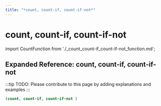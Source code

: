 ```yaml
---
title: "*count, count-if, count-if-not*"
---
```


# count, count-if, count-if-not

import CountFunction from './_count_count-if_count-if-not_function.md';

<CountFunction />

## Expanded Reference: count, count-if, count-if-not

:::tip
TODO: Please contribute to this page by adding explanations and examples
:::

```lisp
(count, count-if, count-if-not )
```
